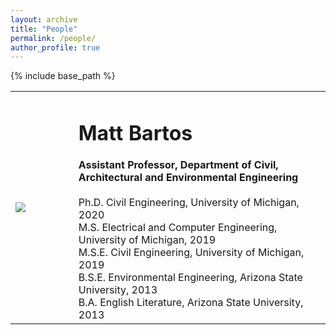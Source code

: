```yaml
---
layout: archive
title: "People"
permalink: /people/
author_profile: true
---
```


{% include base_path %}

<table class="fixed" cellspacing="0" cellpadding="0">
    <col width="20%" />
    <col />
    <tr>
        <td> <img src="https://mattbartos.com/images/profile.jpg"> </td>
        <td><h1>Matt Bartos</h1> <b>Assistant Professor, Department of Civil, Architectural and Environmental Engineering</b> <br> <br> Ph.D. Civil Engineering, University of Michigan, 2020 <br> M.S. Electrical and Computer Engineering, University of Michigan, 2019 <br> M.S.E. Civil Engineering, University of Michigan, 2019 <br> B.S.E. Environmental Engineering, Arizona State University, 2013 <br> B.A. English Literature, Arizona State University, 2013</td>
    </tr>
</table>
